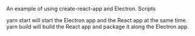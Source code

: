 An example of using create-react-app and Electron.
Scripts

yarn start will start the Electron app and the React app at the same time.
yarn build will build the React app and package it along the Electron app.
